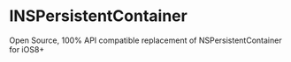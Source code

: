 # INSPersistentContainer
Open Source, 100% API compatible replacement of NSPersistentContainer for iOS8+

